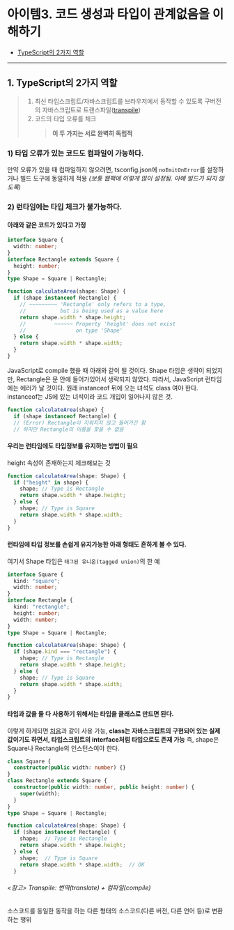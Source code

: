 # **아이템3. 코드 생성과 타입이 관계없음을 이해하기**

- [TypeScript의 2가지 역할](#typescript의-2가지-역할)

<hr/>

## 1. TypeScript의 2가지 역할

> 1. 최신 타입스크립트/자바스크립트를 브라우저에서 동작할 수 있도록 구버전의 자바스크립트로 트랜스파일([transpile](#transpile-번역translate--컴파일compile))
> 2. 코드의 타입 오류를 체크
>    > **이 두 가지는 서로 완벽히 독립적**

### 1) 타입 오류가 있는 코드도 컴파일이 가능하다.

만약 오류가 있을 때 컴파일하지 않으려면, tsconfig.json에 `noEmitOnError`를 설정하거나 빌드 도구에 동일하게 적용
_(보통 웹팩에 이렇게 많이 설정됨. 아예 빌드가 되지 않도록)_

### 2) 런타임에는 타입 체크가 불가능하다.

#### 아래와 같은 코드가 있다고 가정

```ts
interface Square {
  width: number;
}
interface Rectangle extends Square {
  height: number;
}
type Shape = Square | Rectangle;

function calculateArea(shape: Shape) {
  if (shape instanceof Rectangle) {
    // ~~~~~~~~~ 'Rectangle' only refers to a type,
    //           but is being used as a value here
    return shape.width * shape.height;
    //         ~~~~~~ Property 'height' does not exist
    //                on type 'Shape'
  } else {
    return shape.width * shape.width;
  }
}
```

JavaScript로 compile 했을 때 아래와 같이 될 것이다. Shape 타입은 생략이 되었지만, Rectangle은 문 안에 들어가있어서 생략되지 않았다. 따라서, JavaScript 런타임에는 에러가 날 것이다.
원래 instanceof 뒤에 오는 녀석도 class 여야 한다. instanceof는 JS에 있는 녀석이라 코드 개입이 일어나지 않은 것.

```js
function calculateArea(shape) {
  if (shape instanceof Rectangle) {
  // (Error) Rectangle이 지워지지 않고 들어가긴 함
  // 하지만 Rectangle의 이름을 찾을 수 없음
```

#### 우리는 런타임에도 타입정보를 유지하는 방법이 필요

height 속성이 존재하는지 체크해보는 것

```ts
function calculateArea(shape: Shape) {
  if ("height" in shape) {
    shape; // Type is Rectangle
    return shape.width * shape.height;
  } else {
    shape; // Type is Square
    return shape.width * shape.width;
  }
}
```

#### 런타임에 타입 정보를 손쉽게 유지가능한 아래 형태도 흔하게 볼 수 있다.

여기서 Shape 타입은 `태그된 유니온(tagged union)`의 한 예

```ts
interface Square {
  kind: "square";
  width: number;
}
interface Rectangle {
  kind: "rectangle";
  height: number;
  width: number;
}
type Shape = Square | Rectangle;

function calculateArea(shape: Shape) {
  if (shape.kind === "rectangle") {
    shape; // Type is Rectangle
    return shape.width * shape.height;
  } else {
    shape; // Type is Square
    return shape.width * shape.width;
  }
}
```

#### 타입과 값을 둘 다 사용하기 위해서는 타입을 클래스로 만드면 된다.

이렇게 하게되면 [처음](#아래와-같은-코드가-있다고-가정)과 같이 사용 가능, **class는 자바스크립트의 구현되어 있는 실제 값이기도 하면서, 타입스크립트의 interface처럼 타입으로도 존재 가능**
즉, shape은 Square나 Rectangle의 인스턴스여야 한다.

```ts
class Square {
  constructor(public width: number) {}
}
class Rectangle extends Square {
  constructor(public width: number, public height: number) {
    super(width);
  }
}
type Shape = Square | Rectangle;

function calculateArea(shape: Shape) {
  if (shape instanceof Rectangle) {
    shape;  // Type is Rectangle
    return shape.width * shape.height;
  } else {
    shape;  // Type is Square
    return shape.width * shape.width;  // OK
  }
```

###### <참고> Transpile: 번역(translate) + 컴파일(compile)

소스코드를 동일한 동작을 하는 다른 형태의 소스코드(다른 버전, 다른 언어 등)로 변환하는 행위
